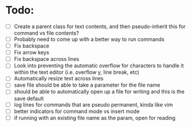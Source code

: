# Todo:

- [ ] Create a parent class for text contents, and then pseudo-inherit this for command vs file contents?
- [ ] Probably need to come up with a better way to run commands
- [ ] Fix backspace
- [ ] Fix arrow keys
- [ ] Fix backspace across lines
- [ ] Look into preventing the automatic overflow for characters to handle it within the text editor (i.e. overflow y, line break, etc)
- [ ] Automatically resize text across lines
- [ ] save file should be able to take a parameter for the file name
- [ ] should be able to automatically open up a file for writing and this is the save default
- [ ] log lines for commands that are pseudo permanent, kinda like vim
- [ ] better indicators for command mode vs insert mode
- [ ] if running with an existing file name as the param, open for reading
